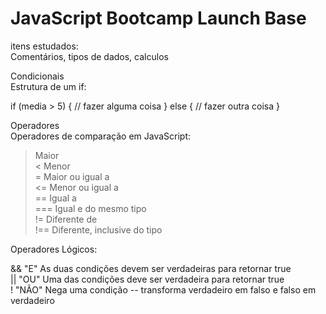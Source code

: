 # JavaScript Bootcamp Launch Base

itens estudados:   
Comentários, tipos de dados, calculos   


Condicionais   
Estrutura de um if:   

if (media > 5) {
    // fazer alguma coisa
} else {
    // fazer outra coisa
}


Operadores   
Operadores de comparação em JavaScript:   

>   Maior   
<   Menor   
>=  Maior ou igual a   
<=  Menor ou igual a   
==  Igual a    
=== Igual e do mesmo tipo   
!=  Diferente de    
!== Diferente, inclusive do tipo      
   
Operadores Lógicos:   

&& "E" As duas condições devem ser verdadeiras para retornar true   
|| "OU" Uma das condições deve ser verdadeira para retornar true   
! "NÃO" Nega uma condição -- transforma verdadeiro em falso e falso em verdadeiro   


